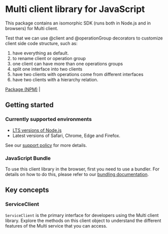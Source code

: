 # Multi client library for JavaScript

This package contains an isomorphic SDK (runs both in Node.js and in browsers) for Multi client.

Test that we can use @client and @operationGroup decorators to customize client side code structure, such as:
1. have everything as default.
2. to rename client or operation group
3. one client can have more than one operations groups
4. split one interface into two clients
5. have two clients with operations come from different interfaces
6. have two clients with a hierarchy relation.

[Package (NPM)](https://www.npmjs.com/package/@msinternal/client-structure-default) |

## Getting started

### Currently supported environments

- [LTS versions of Node.js](https://github.com/nodejs/release#release-schedule)
- Latest versions of Safari, Chrome, Edge and Firefox.

See our [support policy](https://github.com/Azure/azure-sdk-for-js/blob/main/SUPPORT.md) for more details.





### JavaScript Bundle
To use this client library in the browser, first you need to use a bundler. For details on how to do this, please refer to our [bundling documentation](https://aka.ms/AzureSDKBundling).

## Key concepts

### ServiceClient

`ServiceClient` is the primary interface for developers using the Multi client library. Explore the methods on this client object to understand the different features of the Multi service that you can access.

